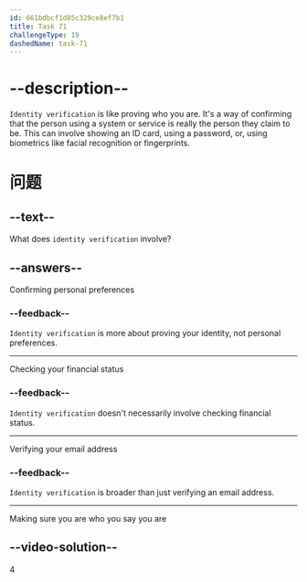 ```yaml
---
id: 661bdbcf1d85c329ce8ef7b1
title: Task 71
challengeType: 19
dashedName: task-71
---
```


# --description--

`Identity verification` is like proving who you are. It's a way of confirming that the person using a system or service is really the person they claim to be. This can involve showing an ID card, using a password, or, using biometrics like facial recognition or fingerprints.

# 问题

## --text--

What does `identity verification` involve?

## --answers--

Confirming personal preferences

### --feedback--

`Identity verification` is more about proving your identity, not personal preferences.

---

Checking your financial status

### --feedback--

`Identity verification` doesn't necessarily involve checking financial status.

---

Verifying your email address

### --feedback--

`Identity verification` is broader than just verifying an email address.

---

Making sure you are who you say you are


## --video-solution--

4
